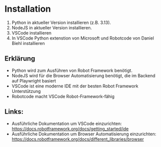 # Installation

1. Python in aktueller Version installieren (z.B. 3.13).
1. NodeJS in aktueller Version installieren.
1. VSCode installieren
1. In VSCode Python extenstion von Microsoft und Robotcode von Daniel Biehl installieren

## Erklärung
- Python wird zum Ausführen von Robot Framework benötigt. 
- NodeJS wird für die Browser Automatisierung benötigt, die im Backend auf Playwright basiert
- VSCode ist eine moderne IDE mit der besten Robot Framework Unterstützung
- Robotcode macht VSCode Robot-Framework-fähig

## Links:
- Ausführliche Dokumentation um VSCode einzurichten: https://docs.robotframework.org/docs/getting_started/ide
- Ausführliche Dokumentation um Browser Automatisierung einzurichten: https://docs.robotframework.org/docs/different_libraries/browser